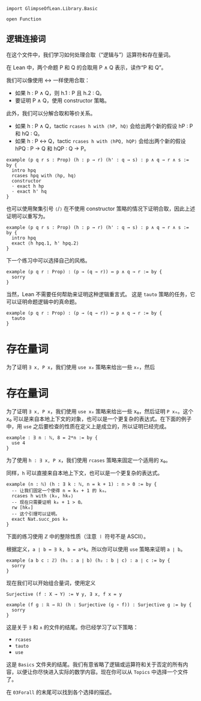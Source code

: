 ```lean
import GlimpseOfLean.Library.Basic

open Function
```

## 逻辑连接词

在这个文件中，我们学习如何处理合取（“逻辑与”）运算符和存在量词。

在 Lean 中，两个命题 P 和 Q 的合取用 P ∧ Q 表示，读作“P 和 Q”。

我们可以像使用 ↔ 一样使用合取：
* 如果 h : P ∧ Q，则 h.1 : P 且 h.2 : Q。
* 要证明 P ∧ Q，使用 constructor 策略。

此外，我们可以分解合取和等价关系。
* 如果 h : P ∧ Q，tactic `rcases h with ⟨hP, hQ⟩`
  会给出两个新的假设 hP : P 和 hQ : Q。
* 如果 h : P ↔ Q，tactic `rcases h with ⟨hPQ, hQP⟩`
  会给出两个新的假设 hPQ : P → Q 和 hQP : Q → P。

```lean
example (p q r s : Prop) (h : p → r) (h' : q → s) : p ∧ q → r ∧ s := by {
  intro hpq
  rcases hpq with ⟨hp, hq⟩
  constructor
  · exact h hp
  · exact h' hq
}
```

也可以使用聚集引号 `⟨`/`⟩` 在不使用 constructor 策略的情况下证明合取，因此上述证明可以重写为。

```lean
example (p q r s : Prop) (h : p → r) (h' : q → s) : p ∧ q → r ∧ s := by {
  intro hpq
  exact ⟨h hpq.1, h' hpq.2⟩
}
```

下一个练习中可以选择自己的风格。

```lean
example (p q r : Prop) : (p → (q → r)) ↔ p ∧ q → r := by {
  sorry
}
```

当然，Lean 不需要任何帮助来证明这种逻辑重言式。
这是 `tauto` 策略的任务，它可以证明命题逻辑中的真命题。

```lean
example (p q r : Prop) : (p → (q → r)) ↔ p ∧ q → r := by {
  tauto
}
```

# 存在量词

为了证明 `∃ x, P x`，我们使用 `use x₀` 策略来给出一些 `x₀`，然后
# 存在量词

为了证明 `∃ x, P x`，我们使用 `use x₀` 策略来给出一些 x₀，然后证明 `P x₀`。这个 x₀ 可以是来自本地上下文的对象，也可以是一个更复杂的表达式。在下面的例子中，用 `use` 之后要检查的性质在定义上是成立的，所以证明已经完成。

```lean
example : ∃ n : ℕ, 8 = 2*n := by {
  use 4
}
```

为了使用 `h : ∃ x, P x`，我们使用 `rcases` 策略来固定一个适用的 x₀。

同样，`h` 可以直接来自本地上下文，也可以是一个更复杂的表达式。

```lean
example (n : ℕ) (h : ∃ k : ℕ, n = k + 1) : n > 0 := by {
  -- 让我们固定一个使得 n = k₀ + 1 的 k₀。
  rcases h with ⟨k₀, hk₀⟩
  -- 现在只需要证明 k₀ + 1 > 0。
  rw [hk₀]
  -- 这个引理可以证明。
  exact Nat.succ_pos k₀
}
```

下面的练习使用 ℤ 中的整除性质（注意 ∣ 符号不是 ASCII）。

根据定义，`a ∣ b ↔ ∃ k, b = a*k`。所以你可以使用 `use` 策略来证明 `a ∣ b`。

```lean
example (a b c : ℤ) (h₁ : a ∣ b) (h₂ : b ∣ c) : a ∣ c := by {
  sorry
}
```

现在我们可以开始组合量词，使用定义

  `Surjective (f : X → Y) := ∀ y, ∃ x, f x = y`

```lean
example (f g : ℝ → ℝ) (h : Surjective (g ∘ f)) : Surjective g := by {
  sorry
}
```

这是关于 `∃` 和 `∧` 的文件的结尾。你已经学习了以下策略：
* `rcases`
* `tauto`
* `use`

这是 `Basics` 文件夹的结尾。我们有意省略了逻辑或运算符和关于否定的所有内容，以便让你尽快进入实际的数学内容。现在你可以从 `Topics` 中选择一个文件了。

在 `03Forall` 的末尾可以找到各个选择的描述。
